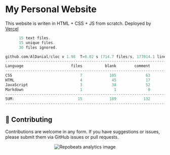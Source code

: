 # My Personal Website

This website is writen in HTML + CSS + JS from scratch.
Deployed by [Vercel](https://vercel.com)

```cpp
      15 text files.
      15 unique files.                              
      30 files ignored.

github.com/AlDanial/cloc v 1.98  T=0.02 s (714.7 files/s, 177014.1 lines/s)
-------------------------------------------------------------------------------
Language                     files          blank        comment           code
-------------------------------------------------------------------------------
CSS                              7            105             63           2671
HTML                             4             45             17            514
JavaScript                       3             38             52            206
Markdown                         1              1              0              3
-------------------------------------------------------------------------------
SUM:                            15            189            132           3394
-------------------------------------------------------------------------------
```
## 🤝 Contributing

Contributions are welcome in any form. If you have suggestions or issues, please submit them via GitHub issues or pull requests.

<div align="center">
  <img src="https://repobeats.axiom.co/api/embed/d3e8aa5a777eaf34cceff508f8c1e5751376ce00.svg" alt="Repobeats analytics image" title="Repobeats analytics image">
</div>
